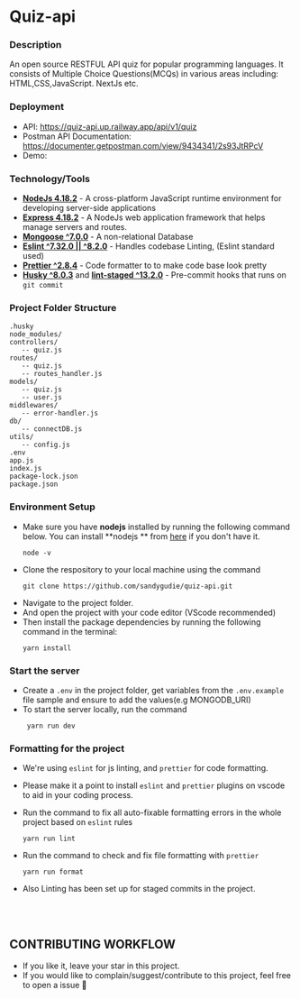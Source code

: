 # Quiz-api

### Description
An open source RESTFUL API quiz for popular programming languages. It consists of Multiple Choice Questions(MCQs) in various areas including: HTML,CSS,JavaScript. NextJs etc.

### Deployment
- API:  https://quiz-api.up.railway.app/api/v1/quiz
- Postman API Documentation: https://documenter.getpostman.com/view/9434341/2s93JtRPcV
- Demo:

### Technology/Tools
- [**NodeJs 4.18.2**](https://nodejs.org/en/) - A cross-platform JavaScript runtime environment for developing server-side applications
- [**Express 4.18.2**](https://expressjs.com/)  - A  NodeJs web application framework that helps manage servers and routes.
- [**Mongoose ^7.0.0**](https://www.mongodb.com/) - A non-relational Database
- [**Eslint ^7.32.0 || ^8.2.0**](https://eslint.org/) - Handles codebase Linting, (Eslint standard used)
- [**Prettier ^2.8.4**](https://prettier.io/) - Code formatter to to make code base look pretty
- [**Husky ^8.0.3**](https://github.com/typicode/husky) and [**lint-staged ^13.2.0**](https://github.com/okonet/lint-staged) - Pre-commit hooks that runs on `git commit` 


### Project Folder Structure
```
.husky
node_modules/
controllers/
   -- quiz.js
routes/
   -- quiz.js
   -- routes_handler.js
models/
   -- quiz.js
   -- user.js
middlewares/
   -- error-handler.js
db/
   -- connectDB.js
utils/
   -- config.js
.env
app.js
index.js
package-lock.json
package.json
```

### Environment Setup
- Make sure you have **nodejs** installed by running the following command below. You can install **nodejs ** from [here](https://nodejs.org/en/download/) if you don't have it.
  ```
  node -v
  ``` 
- Clone the respository to your local machine using the command  
  ```
  git clone https://github.com/sandygudie/quiz-api.git
  ```
- Navigate to the project folder.
- And open the project with your code editor (VScode recommended)
- Then install the package dependencies by running the following command in the terminal:
  ```
  yarn install
  ```


### Start the server
- Create a `.env` in the project folder, get variables from the `.env.example` file sample and ensure to add the values(e.g MONGODB_URI)
- To start the server locally, run the command
  ```
   yarn run dev
  ```

 ### Formatting for the project
- We're using `eslint` for js linting, and `prettier` for code formatting.
- Please make it a point to install `eslint` and `prettier` plugins on vscode to aid in your coding process.
- Run the command to fix all auto-fixable formatting errors in the whole project based on `eslint` rules
  ```
  yarn run lint
  ```
- Run the command to check  and fix file formatting with `prettier`
  ```
  yarn run format
  ```
- Also Linting has been set up for staged commits in the project.
  
  <br/>
  <br/>
## CONTRIBUTING WORKFLOW
- If you like it, leave your star in this project.
- If you would like to complain/suggest/contribute to this project, feel free to open a issue :heart_decoration:
